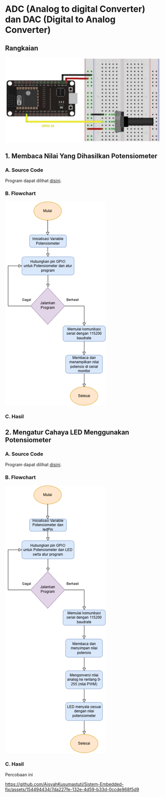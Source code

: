 # ADC (Analog to digital Converter) dan DAC (Digital to Analog Converter)
## Rangkaian
![alt text](https://github.com/AisyahKusumastuti/Sistem-Embedded-fix/blob/main/job1/C.%20ADC%20dan%20DAC/ADC%20CDA.png?raw=true)

## 1. Membaca Nilai Yang Dihasilkan Potensiometer
### A. Source Code
Program dapat dilihat [disini](https://github.com/AisyahKusumastuti/Sistem-Embedded-fix/blob/main/job1/C.%20ADC%20dan%20DAC/ADC___DAC_Program_langkah_2/ADC___DAC_Program_langkah_2.ino).
### B. Flowchart
![alt text](https://github.com/AisyahKusumastuti/Sistem-Embedded-fix/blob/main/job1/C.%20ADC%20dan%20DAC/ADC___DAC_Program_langkah_2/ADC%201.drawio.png?raw=true)
### C. Hasil


## 2. Mengatur Cahaya LED Menggunakan Potensiometer
### A. Source Code
Program dapat dilihat [disini](https://github.com/AisyahKusumastuti/Sistem-Embedded-fix/blob/main/job1/C.%20ADC%20dan%20DAC/ADC___DAC_Program_langkah_4/ADC___DAC_Program_langkah_4.ino).
### B. Flowchart
![alt text](https://github.com/AisyahKusumastuti/Sistem-Embedded-fix/blob/main/job1/C.%20ADC%20dan%20DAC/ADC___DAC_Program_langkah_4/ADC%202.drawio.png?raw=true)
### C. Hasil
Percobaan ini 

https://github.com/AisyahKusumastuti/Sistem-Embedded-fix/assets/154494434/7da227fe-132e-4d59-b33d-0ccde968f5d9
